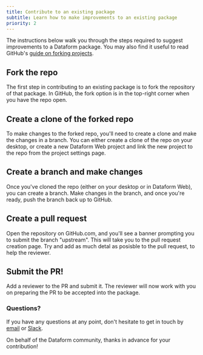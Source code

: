 ```yaml
---
title: Contribute to an existing package
subtitle: Learn how to make improvements to an existing package
priority: 2
---
```


The instructions below walk you through the steps required to suggest improvements to a Dataform package. You may also find it useful to read GitHub's [guide on forking projects](https://guides.github.com/activities/forking/).

## Fork the repo

The first step in contributing to an existing package is to fork the repository of that package. In GitHub, the fork option is in the top-right corner when you have the repo open.

## Create a clone of the forked repo

To make changes to the forked repo, you'll need to create a clone and make the changes in a branch. You can either create a clone of the repo on your desktop, or create a new Dataform Web project and link the new project to the repo from the project settings page.

## Create a branch and make changes

Once you've cloned the repo (either on your desktop or in Dataform Web), you can create a branch. Make changes in the branch, and once you're ready, push the branch back up to GitHub.

## Create a pull request

Open the repository on GitHub.com, and you'll see a banner prompting you to submit the branch "upstream". This will take you to the pull request creation page. Try and add as much detal as posisble to the pull request, to help the reviewer.

## Submit the PR!

Add a reviewer to the PR and submit it. The reviewer will now work with you on preparing the PR to be accepted into the package.

### Questions?

If you have any questions at any point, don't hesitate to get in touch by [email](mailto:team@dataform.co) or [Slack](https://join.slack.com/t/dataform-users/shared_invite/zt-dark6b7k-r5~12LjYL1a17Vgma2ru2A).

On behalf of the Dataform community, thanks in advance for your contribution!
